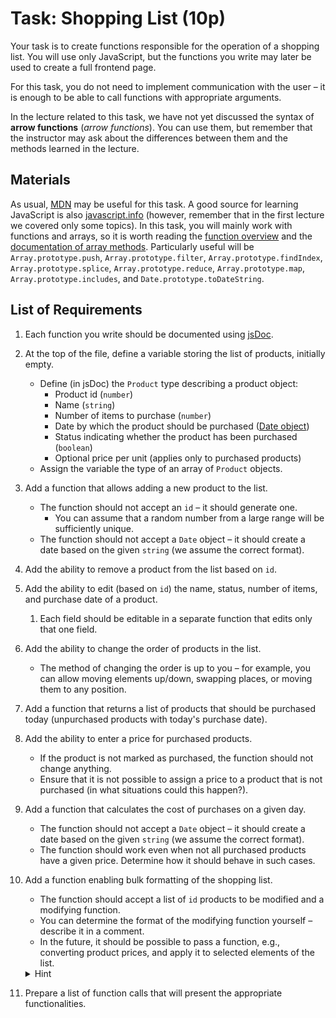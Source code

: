 # Task: Shopping List (10p)

Your task is to create functions responsible for the operation of a shopping list. You will use only JavaScript, but the functions you write may later be used to create a full frontend page.

For this task, you do not need to implement communication with the user – it is enough to be able to call functions with appropriate arguments.

In the lecture related to this task, we have not yet discussed the syntax of **arrow functions** (_arrow functions_). You can use them, but remember that the instructor may ask about the differences between them and the methods learned in the lecture.

## Materials

As usual, [MDN](https://developer.mozilla.org/en-US/docs/Web/JavaScript/Guide) may be useful for this task. A good source for learning JavaScript is also [javascript.info](https://javascript.info/) (however, remember that in the first lecture we covered only some topics). In this task, you will mainly work with functions and arrays, so it is worth reading the [function overview](https://developer.mozilla.org/en-US/docs/Web/JavaScript/Guide/Functions) and the [documentation of array methods](https://developer.mozilla.org/en-US/docs/Web/JavaScript/Reference/Global_Objects/Array). Particularly useful will be `Array.prototype.push`, `Array.prototype.filter`, `Array.prototype.findIndex`, `Array.prototype.splice`, `Array.prototype.reduce`, `Array.prototype.map`, `Array.prototype.includes`, and `Date.prototype.toDateString`.

## List of Requirements

1. Each function you write should be documented using [jsDoc](https://jsdoc.app/index.html).
1. At the top of the file, define a variable storing the list of products, initially empty.
   - Define (in jsDoc) the `Product` type describing a product object:
     - Product id (`number`)
     - Name (`string`)
     - Number of items to purchase (`number`)
     - Date by which the product should be purchased ([Date object](https://developer.mozilla.org/en-US/docs/Web/JavaScript/Reference/Global_Objects/Date))
     - Status indicating whether the product has been purchased (`boolean`)
     - Optional price per unit (applies only to purchased products)
   - Assign the variable the type of an array of `Product` objects.
1. Add a function that allows adding a new product to the list.
   - The function should not accept an `id` – it should generate one.
     - You can assume that a random number from a large range will be sufficiently unique.
   - The function should not accept a `Date` object – it should create a date based on the given `string` (we assume the correct format).
1. Add the ability to remove a product from the list based on `id`.
1. Add the ability to edit (based on `id`) the name, status, number of items, and purchase date of a product.
   1. Each field should be editable in a separate function that edits only that one field.
1. Add the ability to change the order of products in the list.
   - The method of changing the order is up to you – for example, you can allow moving elements up/down, swapping places, or moving them to any position.
1. Add a function that returns a list of products that should be purchased today (unpurchased products with today's purchase date).
1. Add the ability to enter a price for purchased products.
   - If the product is not marked as purchased, the function should not change anything.
   - Ensure that it is not possible to assign a price to a product that is not purchased (in what situations could this happen?).
1. Add a function that calculates the cost of purchases on a given day.
   - The function should not accept a `Date` object – it should create a date based on the given `string` (we assume the correct format).
   - The function should work even when not all purchased products have a given price. Determine how it should behave in such cases.
1. Add a function enabling bulk formatting of the shopping list.

   - The function should accept a list of `id` products to be modified and a modifying function.
   - You can determine the format of the modifying function yourself – describe it in a comment.
   - In the future, it should be possible to pass a function, e.g., converting product prices, and apply it to selected elements of the list.

   <details>
     <summary>Hint</summary>

   > In JavaScript, you can pass functions as arguments to other functions. Such a function is called a `callback`.
   >
   > There are array methods that allow performing operations on each element and returning a new array. It is enough to apply the function passed as a parameter to elements with the appropriate `id` (the rest remain unchanged).

   </details>

1. Prepare a list of function calls that will present the appropriate functionalities.
